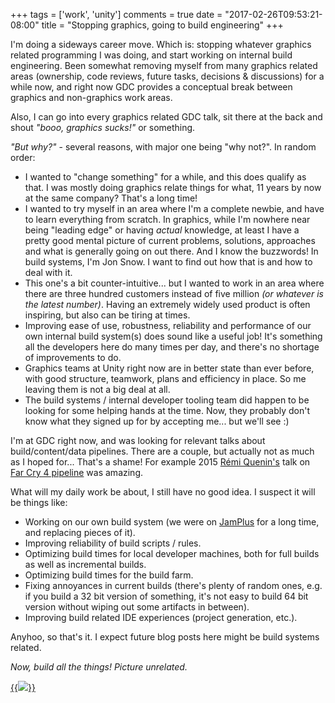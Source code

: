 +++
tags = ['work', 'unity']
comments = true
date = "2017-02-26T09:53:21-08:00"
title = "Stopping graphics, going to build engineering"
+++

I'm doing a sideways career move. Which is: stopping whatever graphics related
programming I was doing, and start working on internal build engineering. Been somewhat removing myself
from many graphics related areas (ownership, code reviews, future tasks, decisions & discussions) for a while
now, and right now GDC provides a conceptual break between graphics and non-graphics work areas.

Also, I can go into every graphics related GDC talk, sit there at the back and shout *"booo, graphics sucks!"* or
something.

*"But why?"* - several reasons, with major one being "why not?". In random order:

* I wanted to "change something" for a while, and this does qualify as that. I was mostly doing graphics
  relate things for what, 11 years by now at the same company? That's a long time!
* I wanted to try myself in an area where I'm a complete newbie, and have to learn everything
  from scratch. In graphics, while I'm nowhere near being "leading edge" or having _actual_ knowledge, at least I have a pretty good mental picture
  of current problems, solutions, approaches and what is generally going on out there. And I know the buzzwords!
  In build systems, I'm Jon Snow. I want to find out how that is and how to deal with it.
* This one's a bit counter-intuitive... but I wanted to work in an area where there are
  three hundred customers instead of five million *(or whatever is the latest number)*. Having an extremely widely
  used product is often inspiring, but also can be tiring at times.
* Improving ease of use, robustness, reliability and performance of our own internal
  build system(s) does sound like a useful job! It's something all the developers here do
  many times per day, and there's no shortage of improvements to do.
* Graphics teams at Unity right now are in better state than ever before, with good
  structure, teamwork, plans and
  efficiency in place. So me leaving them is not a big deal at all.
* The build systems / internal developer tooling team did happen to be looking for some
  helping hands at the time. Now, they probably don't know what they signed up for by
  accepting me... but we'll see :)

I'm at GDC right now, and was looking for relevant talks about build/content/data pipelines. There
are a couple, but actually not as much as I hoped for... That's a shame! For example 2015
[Rémi Quenin's](https://twitter.com/azagoth) talk on
[Far Cry 4 pipeline](http://www.gdcvault.com/play/1021976/Fast-Iteration-for-Far-Cry) was amazing.

What will my daily work be about, I still have no good idea. I suspect it will be things like:

* Working on our own build system (we were on [JamPlus](http://jamplus.org/) for a long time, and
  replacing pieces of it).
* Improving reliability of build scripts / rules.
* Optimizing build times for local developer machines, both for full builds as well as incremental builds.
* Optimizing build times for the build farm.
* Fixing annoyances in current builds (there's plenty of random ones, e.g. if you build a 32 bit version of
  something, it's not easy to build 64 bit version without wiping out some artifacts in between).
* Improving build related IDE experiences (project generation, etc.).

Anyhoo, so that's it. I expect future blog posts here might be build systems related.

*Now, build all the things! Picture unrelated.*

[{{<img src="/img/blog/2017-02/build-all-things.jpg">}}](/img/blog/2017-02/build-all-things.jpg)

